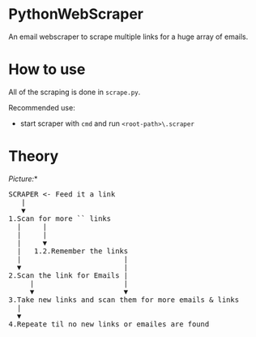 # PythonWebScraper

An email webscraper to scrape multiple links for a huge array of emails.

# How to use 

All of the scraping is done in `scrape.py`. 

Recommended use:
 + start scraper with `cmd` and run `<root-path>\.scraper`

# Theory

*Picture:**
<pre>
SCRAPER <- Feed it a link
   |
   ▼
1.Scan for more `<a>` links
  |     |
  |     |
  |     ▼
  |   1.2.Remember the links   
  |                        |
  ▼                        | 
2.Scan the link for Emails |
     |                     |
     ▼                     ▼
3.Take new links and scan them for more emails & links 
  |
  ▼
4.Repeate til no new links or emailes are found
</pre>

